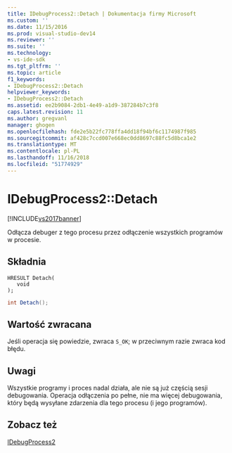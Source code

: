 ```yaml
---
title: IDebugProcess2::Detach | Dokumentacja firmy Microsoft
ms.custom: ''
ms.date: 11/15/2016
ms.prod: visual-studio-dev14
ms.reviewer: ''
ms.suite: ''
ms.technology:
- vs-ide-sdk
ms.tgt_pltfrm: ''
ms.topic: article
f1_keywords:
- IDebugProcess2::Detach
helpviewer_keywords:
- IDebugProcess2::Detach
ms.assetid: ee2b9084-2db1-4e49-a1d9-387284b7c3f8
caps.latest.revision: 11
ms.author: gregvanl
manager: ghogen
ms.openlocfilehash: fde2e5b22fc778ffa4dd18f94bf6c1174987f985
ms.sourcegitcommit: af428c7ccd007e668ec0dd8697c88fc5d8bca1e2
ms.translationtype: MT
ms.contentlocale: pl-PL
ms.lasthandoff: 11/16/2018
ms.locfileid: "51774929"
---
```

# <a name="idebugprocess2detach"></a>IDebugProcess2::Detach
[!INCLUDE[vs2017banner](../../../includes/vs2017banner.md)]

Odłącza debuger z tego procesu przez odłączenie wszystkich programów w procesie.  
  
## <a name="syntax"></a>Składnia  
  
```cpp#  
HRESULT Detach(   
   void   
);  
```  
  
```csharp  
int Detach();  
```  
  
## <a name="return-value"></a>Wartość zwracana  
 Jeśli operacja się powiedzie, zwraca `S_OK`; w przeciwnym razie zwraca kod błędu.  
  
## <a name="remarks"></a>Uwagi  
 Wszystkie programy i proces nadal działa, ale nie są już częścią sesji debugowania. Operacja odłączenia po pełne, nie ma więcej debugowania, który będą wysyłane zdarzenia dla tego procesu (i jego programów).  
  
## <a name="see-also"></a>Zobacz też  
 [IDebugProcess2](../../../extensibility/debugger/reference/idebugprocess2.md)

